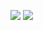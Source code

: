 [![](https://github-readme-stats.vercel.app/api?username=davesagraf&show=reviews,discussions_started,discussions_answered,prs_merged,prs_merged_percentage&theme=tokyonight)](https://github.com/anuraghazra/github-readme-stats)
[![](https://github-readme-stats.vercel.app/api/top-langs/?username=davesagraf&theme=tokyonight)](https://github.com/anuraghazra/github-readme-stats)
